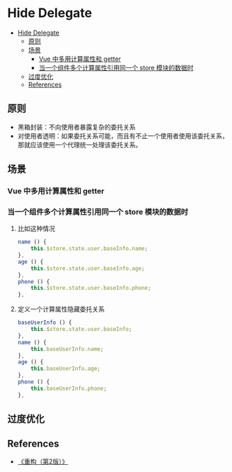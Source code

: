 # Hide Delegate


<!-- TOC -->

- [Hide Delegate](#hide-delegate)
    - [原则](#原则)
    - [场景](#场景)
        - [Vue 中多用计算属性和 getter](#vue-中多用计算属性和-getter)
        - [当一个组件多个计算属性引用同一个 store 模块的数据时](#当一个组件多个计算属性引用同一个-store-模块的数据时)
    - [过度优化](#过度优化)
    - [References](#references)

<!-- /TOC -->


## 原则
* 黑箱封装：不向使用者暴露复杂的委托关系
* 对使用者透明：如果委托关系可能，而且有不止一个使用者使用该委托关系，那就应该使用一个代理统一处理该委托关系。


## 场景
### Vue 中多用计算属性和 getter

### 当一个组件多个计算属性引用同一个 store 模块的数据时
1. 比如这种情况
    ```js
    name () {
        this.$store.state.user.baseInfo.name;
    },
    age () {
        this.$store.state.user.baseInfo.age;
    },
    phone () {
        this.$store.state.user.baseInfo.phone;
    },
    ```
2. 定义一个计算属性隐藏委托关系
    ```js
    baseUserInfo () {
        this.$store.state.user.baseInfo;
    },
    name () {
        this.baseUserInfo.name;
    },
    age () {
        this.baseUserInfo.age;
    },
    phone () {
        this.baseUserInfo.phone;
    },
    ```


## 过度优化


## References
* [《重构（第2版）》](https://book.douban.com/subject/33400354/)


